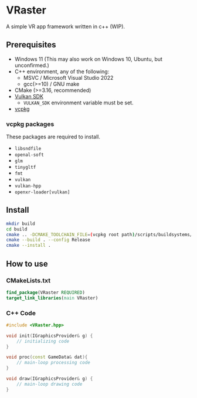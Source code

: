 # VRaster

A simple VR app framework written in c++ (WIP).

## Prerequisites

- Windows 11 (This may also work on Windows 10, Ubuntu, but unconfirmed.)
- C++ environment, any of the following:
    - MSVC / Microsoft Visual Studio 2022
    - gcc(>=10) / GNU make
- CMake (>=3.16, recommended)
- [Vulkan SDK](https://vulkan.lunarg.com/sdk/home)
    - `VULKAN_SDK` environment variable must be set.
- [vcpkg](https://github.com/microsoft/vcpkg)

### vcpkg packages

These packages are required to install.

- `libsndfile`
- `openal-soft`
- `glm`
- `tinygltf`
- `fmt`
- `vulkan`
- `vulkan-hpp`
- `openxr-loader[vulkan]`

## Install

```sh
mkdir build
cd build
cmake .. -DCMAKE_TOOLCHAIN_FILE=(vcpkg root path)/scripts/buildsystems/vcpkg.cmake -DCMAKE_INSTALL_PREFIX=(install path)
cmake --build . --config Release
cmake --install .
```

## How to use

### CMakeLists.txt

```cmake
find_package(VRaster REQUIRED)
target_link_libraries(main VRaster)
```

### C++ Code

```cpp
#include <VRaster.hpp>

void init(IGraphicsProvider& g) {
    // initializing code
}

void proc(const GameData& dat){
    // main-loop processing code
}

void draw(IGraphicsProvider& g) {
    // main-loop drawing code
}
```
